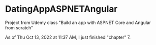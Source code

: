 # DatingAppASPNETAngular

Project from Udemy class "Build an app with ASPNET Core and Angular from scratch"

As of Thu Oct 13, 2022 at 11:37 AM, I just finished "chapter" 7. 
